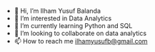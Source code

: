 - 👋 Hi, I’m Ilham Yusuf Balanda
- 👀 I’m interested in Data Analytics
- 🌱 I’m currently learning Python and SQL
- 💞️ I’m looking to collaborate on data analytics 
- 📫 How to reach me ilhamyusufb@gmail.com

<!---
silentghost13/silentghost13 is a ✨ special ✨ repository because its `README.md` (this file) appears on your GitHub profile.
You can click the Preview link to take a look at your changes.
--->
